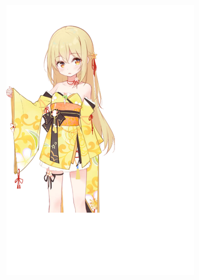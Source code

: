 <div style="position:relative; display: flex; flex-wrap: nowrap;"> 
    <img style='position:absolute; z-index:1;' src='github-metrics.svg'/>
    <img style='position:absolute; z-index:2;' align='right' src='pic/00.webp' width='300px'/>
</div> 

### Self Introduction
A college student who loves open source projects.   
***Currently Busy with school work and unavailable***
### Overall Status
[![Readme Card](https://github-readme-stats-one-bice.vercel.app/api?username=keta1&show_icons=true&role=OWNER,ORGANIZATION_MEMBER,COLLABORATOR)](https://github.com/anuraghazra/github-readme-stats)  
[![wakatime stats](https://github-readme-stats.vercel.app/api/wakatime?username=keta1&layout=compact)](https://github.com/anuraghazra/github-readme-stats)
